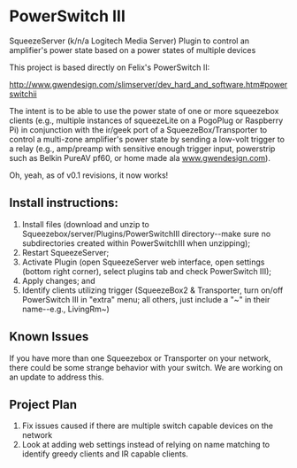 PowerSwitch III
===============

SqueezeServer (k/n/a Logitech Media Server) Plugin to control an amplifier's power state based on a power states of multiple devices

This project is based directly on Felix's PowerSwitch II:

http://www.gwendesign.com/slimserver/dev_hard_and_software.htm#powerswitchii

The intent is to be able to use the power state of one or more squeezebox clients (e.g., multiple instances of squeezeLite on a PogoPlug or Raspberry Pi) in conjunction with the ir/geek port of a SqueezeBox/Transporter to control a multi-zone amplifier's power state by sending a low-volt trigger to a relay (e.g., amp/preamp with sensitive enough trigger input, powerstrip such as Belkin PureAV pf60, or home made ala www.gwendesign.com).

Oh, yeah, as of v0.1 revisions, it now works!

Install instructions:
---------------------

1.  Install files (download and unzip to Squeezebox/server/Plugins/PowerSwitchIII directory--make sure no subdirectories created within PowerSwitchIII when unzipping);
2.  Restart SqueezeServer; 
3.  Activate Plugin (open SqueezeServer web interface, open settings (bottom right corner), select plugins tab and check PowerSwitch III);
4.  Apply changes; and
5.  Identify clients utilizing trigger (SqueezeBox2 & Transporter, turn on/off PowerSwitch III in "extra" menu; all others, just include a "~" in their name--e.g., LivingRm~) 

Known Issues
-------------

If you have more than one Squeezebox or Transporter on your network, there could be some strange behavior with your switch.  We are working on an update to address this.

Project Plan
------------
 
 1.  Fix issues caused if there are multiple switch capable devices on the network
 2.  Look at adding web settings instead of relying on name matching to identify greedy clients and IR capable clients.
